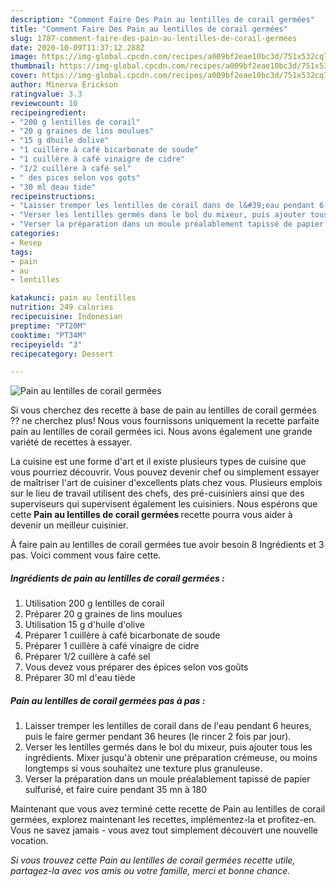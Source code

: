 ```yaml
---
description: "Comment Faire Des Pain au lentilles de corail germées"
title: "Comment Faire Des Pain au lentilles de corail germées"
slug: 1787-comment-faire-des-pain-au-lentilles-de-corail-germees
date: 2020-10-09T11:37:12.288Z
image: https://img-global.cpcdn.com/recipes/a009bf2eae10bc3d/751x532cq70/pain-au-lentilles-de-corail-germees-photo-principale-de-la-recette.jpg
thumbnail: https://img-global.cpcdn.com/recipes/a009bf2eae10bc3d/751x532cq70/pain-au-lentilles-de-corail-germees-photo-principale-de-la-recette.jpg
cover: https://img-global.cpcdn.com/recipes/a009bf2eae10bc3d/751x532cq70/pain-au-lentilles-de-corail-germees-photo-principale-de-la-recette.jpg
author: Minerva Erickson
ratingvalue: 3.3
reviewcount: 10
recipeingredient:
- "200 g lentilles de corail"
- "20 g graines de lins moulues"
- "15 g dhuile dolive"
- "1 cuillère à café bicarbonate de soude"
- "1 cuillère à café vinaigre de cidre"
- "1/2 cuillère à café sel"
- " des pices selon vos gots"
- "30 ml deau tide"
recipeinstructions:
- "Laisser tremper les lentilles de corail dans de l&#39;eau pendant 6 heures, puis le faire germer pendant 36 heures (le rincer 2 fois par jour)."
- "Verser les lentilles germés dans le bol du mixeur, puis ajouter tous les ingrédients. Mixer jusqu&#39;à obtenir une préparation crémeuse, ou moins longtemps si vous souhaitez une texture plus granuleuse."
- "Verser la préparation dans un moule préalablement tapissé de papier sulfurisé, et faire cuire pendant 35 mn à 180"
categories:
- Resep
tags:
- pain
- au
- lentilles

katakunci: pain au lentilles 
nutrition: 249 calories
recipecuisine: Indonesian
preptime: "PT20M"
cooktime: "PT34M"
recipeyield: "3"
recipecategory: Dessert

---
```



![Pain au lentilles de corail germées](https://img-global.cpcdn.com/recipes/a009bf2eae10bc3d/751x532cq70/pain-au-lentilles-de-corail-germees-photo-principale-de-la-recette.jpg)

Si vous cherchez des recette à base de pain au lentilles de corail germées ?? ne cherchez plus! Nous vous fournissons uniquement la recette parfaite pain au lentilles de corail germées ici. Nous avons également une grande variété de recettes à essayer.

La cuisine est une forme d'art et il existe plusieurs types de cuisine que vous pourriez découvrir. Vous pouvez devenir chef ou simplement essayer de maîtriser l'art de cuisiner d'excellents plats chez vous. Plusieurs emplois sur le lieu de travail utilisent des chefs, des pré-cuisiniers ainsi que des superviseurs qui supervisent également les cuisiniers. Nous espérons que cette <strong> Pain au lentilles de corail germées </strong> recette pourra vous aider à devenir un meilleur cuisinier.

<!--inarticleads1-->

À faire pain au lentilles de corail germées tue avoir besoin 8 Ingrédients et 3 pas. Voici comment vous faire cette.

##### Ingrédients de pain au lentilles de corail germées :

1. Utilisation 200 g lentilles de corail
1. Préparer 20 g graines de lins moulues
1. Utilisation 15 g d&#39;huile d&#39;olive
1. Préparer 1 cuillère à café bicarbonate de soude
1. Préparer 1 cuillère à café vinaigre de cidre
1. Préparer 1/2 cuillère à café sel
1. Vous devez vous préparer  des épices selon vos goûts
1. Préparer 30 ml d&#39;eau tiède




<!--inarticleads2-->

##### Pain au lentilles de corail germées pas à pas :

1. Laisser tremper les lentilles de corail dans de l&#39;eau pendant 6 heures, puis le faire germer pendant 36 heures (le rincer 2 fois par jour).
1. Verser les lentilles germés dans le bol du mixeur, puis ajouter tous les ingrédients. Mixer jusqu&#39;à obtenir une préparation crémeuse, ou moins longtemps si vous souhaitez une texture plus granuleuse.
1. Verser la préparation dans un moule préalablement tapissé de papier sulfurisé, et faire cuire pendant 35 mn à 180




<!--inarticleads1-->

<p>
Maintenant que vous avez terminé cette recette de Pain au lentilles de corail germées, explorez maintenant les recettes, implémentez-la et profitez-en. Vous ne savez jamais - vous avez tout simplement découvert une nouvelle vocation.
</p>

<p>
<i>Si vous trouvez cette Pain au lentilles de corail germées recette utile, partagez-la avec vos amis ou votre famille, merci et bonne chance.</i>
</p>
